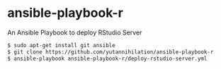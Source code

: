 # ansible-playbook-r
An Ansible Playbook to deploy RStudio Server

```sh
$ sudo apt-get install git ansible
$ git clone https://github.com/yutannihilation/ansible-playbook-r
$ ansible-playbook ansible-playbook-r/deploy-rstudio-server.yml
```
